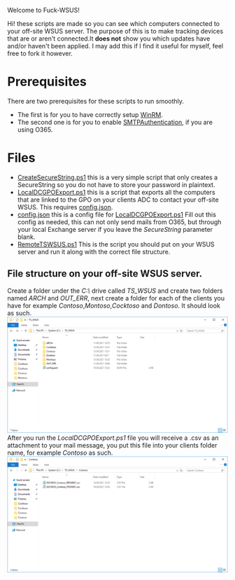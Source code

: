 Welcome to Fuck-WSUS!

Hi! these scripts are made so you can see which computers connected to your off-site WSUS server. The purpose of this is to make tracking devices that are or aren't connected.It **does not** show you which updates have and/or haven't been applied. I may add this if I find it useful for myself, feel free to fork it however.

# Prerequisites
There are two prerequisites for these scripts to run smoothly.
- The first is for you to have correctly setup [WinRM](https://support.infrasightlabs.com/help-pages/how-to-enable-winrm-on-windows-servers-clients/).
- The second one is for you to enable [SMTPAuthentication](https://docs.microsoft.com/en-us/exchange/clients-and-mobile-in-exchange-online/authenticated-client-smtp-submission), if you are using O365.

# Files

- [CreateSecureString.ps1](https://github.com/giobarb/FUCK-WSUS/blob/main/CreateSecureString.ps1 "CreateSecureString.ps1") this is a very simple script that only creates a SecureString so you do not have to store your password in plaintext.
- [LocalDCGPOExport.ps1](https://github.com/giobarb/FUCK-WSUS/blob/main/LocalDCGPOExport.ps1 "LocalDCGPOExport.ps1") this is a script that exports all the computers that are linked to the GPO on your clients ADC to contact your off-site WSUS. This requires [config.json](https://github.com/giobarb/FUCK-WSUS/blob/main/config.json).
- [config.json](https://github.com/giobarb/FUCK-WSUS/blob/main/config.json) this is a config file for [LocalDCGPOExport.ps1](https://github.com/giobarb/FUCK-WSUS/blob/main/LocalDCGPOExport.ps1 "LocalDCGPOExport.ps1") Fill out this config as needed, this can not only send mails from O365, but through your local Exchange server if you leave the _SecureString_ parameter blank.
- [RemoteTSWSUS.ps1](https://github.com/giobarb/FUCK-WSUS/blob/main/RemoteTSWSUS.ps1 "RemoteTSWSUS.ps1") This is the script you should put on your WSUS server and run it along with the correct file structure.

## File structure on your off-site WSUS server.

Create a folder under the _C:\\_ drive called _TS_WSUS_ and create two folders named _ARCH_ and _OUT_ERR_, next create a folder for each of the clients you have for example _Contoso_,_Montoso_,_Cocktoso_ and _Dontoso_. It should look as such.
![WSUS Folder Structure under C:/ drive](https://raw.githubusercontent.com/giobarb/FUCK-WSUS/main/Images/folderStructureWSUS.png)After you run the _LocalDCGPOExport.ps1_ file you will receive a .csv as an attachment to your mail message, you put this file into your clients folder name, for example _Contoso_ as such.
![Content of your client folder](https://raw.githubusercontent.com/giobarb/FUCK-WSUS/main/Images/ContentOfClientFolder.png)